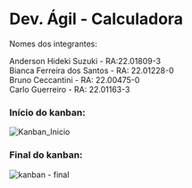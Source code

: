 # Dev. Ágil - Calculadora

Nomes dos integrantes:  
  
Anderson Hideki Suzuki - RA:22.01809-3  
Bianca Ferreira dos Santos - RA: 22.01228-0  
Bruno Ceccantini - RA: 22.00475-0  
Carlo Guerreiro - RA: 22.01163-3  
  
  ### Início do kanban:  
  ![Kanban_Inicio](https://user-images.githubusercontent.com/104869999/222133808-18adb20b-36e3-4a2e-be63-0862db1f3472.png)

  
  ### Final do kanban:  
  ![kanban - final](https://user-images.githubusercontent.com/104869999/222137154-0f140c25-c249-4fba-a4ba-ba63608f69e8.png)

